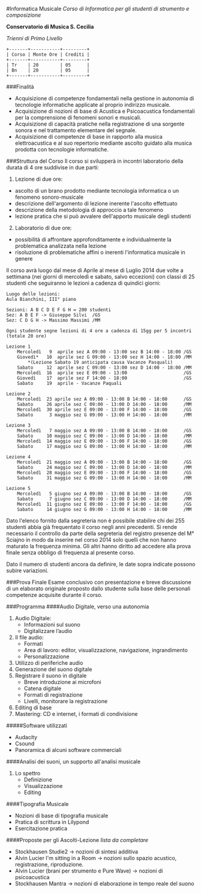 #Informatica Musicale
*Corso di Informatica per gli studenti di strumento e composizione*

**Conservatorio di Musica S. Cecilia**

*Trienni di Primo Livello*

    +-------+-----------+---------+
    | Corso | Monte Ore | Crediti |
    +-------+-----------+---------+
    | Tr    | 20        | 05      |
    | Bn    | 20        | 05      |
    +-------+-----------+---------+

###Finalità
 - Acquisizione di competenze fondamentali nella gestione in autonomia di tecnologie informatiche applicate al proprio indirizzo musicale.
 - Acquisizione di nozioni di base di Acustica e Psicoacustica fondamentali per la comprensione di fenomeni sonori e musicali.
 - Acquisizione di capacità pratiche nella registrazione di una sorgente sonora e nel trattamento elementare del segnale.
 - Acquisizione di competenze di base in rapporto alla musica elettroacustica e al suo repertorio mediante ascolto guidato alla musica prodotta con tecnologie informatiche.
 
###Struttura del Corso
Il corso si svilupperà in incontri laboratorio della durata di 4 ore suddivise in due parti:

1. Lezione di due ore:
 - ascolto di un brano prodotto mediante tecnologia informatica o un fenomeno sonoro-musicale
 - descrizione dell'argomento di lezione inerente l'ascolto effettuato
 - descrizione della metodologia di approccio a tale fenomeno
 - lezione pratica che si può avvalere dell'apporto musicale degli studenti
	
2. Laboratorio di due ore:
 - possibilità di affrontare approfonditamente e individualmente la problematica analizzata nella lezione
 - risoluzione di problematiche affini o inerenti l'informatica musicale in genere

Il corso avrà luogo dal mese di Aprile al mese di Luglio 2014 due volte a settimana (nei giorni di mercoledì e sabato, salvo eccezioni) con classi di 25 studenti che seguiranno le lezioni a cadenza di quindici giorni: 

	Luogo delle lezioni:
	Aula Bianchini, III° piano
	
	Sezioni: A B C D E F G H = 200 studenti
	Sez: A B E F -> Giuseppe Silvi  /GS
	Sez: C D G H -> Massimo Massimi /MM
	
	Ogni studente segne lezioni di 4 ore a cadenza di 15gg per 5 incontri (totale 20 ore)
	
	Lezione 1
		Mercoledì   9  aprile sez A 09:00 - 13:00 sez B 14:00 - 18:00 /GS
		Giovedì*   10  aprile sez G 09:00 - 13:00 sez H 14:00 - 18:00 /MM
			*(Lezione Sabato 19 anticipata causa Vacanze Pasquali)
		Sabato     12  aprile sez C 09:00 - 13:00 sez D 14:00 - 18:00 /MM
		Mercoledì  16  aprile sez E 09:00 - 13:00                     /GS
		Giovedì    17  aprile sez F 14:00 - 18:00                     /GS
		Sabato     19  aprile - Vacanze Paquali
	
	Lezione 2
		Mercoledì  23 aprile sez A 09:00 - 13:00 B 14:00 - 18:00	  /GS
		Sabato     26 aprile sez C 09:00 - 13:00 D 14:00 - 18:00	  /MM
		Mercoledì  30 aprile sez E 09:00 - 13:00 F 14:00 - 18:00	  /GS
		Sabato      3 maggio sez G 09:00 - 13:00 H 14:00 - 18:00	  /MM
	
	Lezione 3
		Mercoledì   7 maggio sez A 09:00 - 13:00 B 14:00 - 18:00	  /GS
		Sabato     10 maggio sez C 09:00 - 13:00 D 14:00 - 18:00	  /MM
		Mercoledì  14 maggio sez E 09:00 - 13:00 F 14:00 - 18:00	  /GS
		Sabato     17 maggio sez G 09:00 - 13:00 H 14:00 - 18:00	  /MM
	
	Lezione 4
		Mercoledì  21 maggio sez A 09:00 - 13:00 B 14:00 - 18:00	  /GS
		Sabato     24 maggio sez C 09:00 - 13:00 D 14:00 - 18:00	  /MM
		Mercoledì  28 maggio sez E 09:00 - 13:00 F 14:00 - 18:00	  /GS
		Sabato     31 maggio sez G 09:00 - 13:00 H 14:00 - 18:00	  /MM
		
	Lezione 5
		Mercoledì   5 giugno sez A 09:00 - 13:00 B 14:00 - 18:00	  /GS
		Sabato      7 giugno sez C 09:00 - 13:00 D 14:00 - 18:00	  /MM
		Mercoledì  11 giugno sez E 09:00 - 13:00 F 14:00 - 18:00	  /GS
		Sabato     14 giugno sez G 09:00 - 13:00 H 14:00 - 18:00	  /MM

Dato l'elenco fornito dalla segreteria non è possibile stabilire chi dei 255 studenti abbia già frequentato il corso negli anni precedenti. Si rende necessario il controllo da parte della segreteria del registro presenze del M° Sciajno in modo da inserire nel corso 2014 solo quelli che non hanno maturato la frequenza minima. Gli altri hanno diritto ad accedere alla prova finale senza obbligo di frequenza al presente corso.

Dato il numero di studenti ancora da definire, le date sopra indicate possono subire variazioni.

###Prova Finale
Esame conclusivo con presentazione e breve discussione di un elaborato originale proposto dallo studente sulla base delle personali competenze acquisite durante il corso.

###Programma
####Audio Digitale, verso una autonomia
1. Audio Digitale:
	- Informazioni sul suono
	- Digitalizzare l’audio
2. Il file audio:
	- Formati
	- Area di lavoro: editor, visualizzazione, navigazione, ingrandimento
	- Personalizzazione
3. Utilizzo di periferiche audio
4. Generazione del suono digitale
5. Registrare il suono in digitale
	- Breve introduzione ai microfoni
	- Catena digitale
	- Formati di registrazione
	- Livelli, monitorare la registrazione
6. Editing di base
7. Mastering: CD e internet, i formati di condivisione

#####Software utilizzati
 - Audacity
 - Csound
 - Panoramica di alcuni software commerciali

####Analisi dei suoni, un supporto all'analisi musicale
1. Lo spettro
	- Definizione
	- Visualizzazione
	- Editing
	
####Tipografia Musicale
 - Nozioni di base di tipografia musicale	
 - Pratica di scrittura in Lilypond
 - Esercitazione pratica
 
####Proposte per gli Ascolti-Lezione
*lista da completare*

  - Stockhausen Studie2 -> nozioni di sintesi additiva
  - Alvin Lucier I'm sitting in a Room -> nozioni sullo spazio acustico, registrazione, riproduzione.
  - Alvin Lucier (brani per strumento e Pure Wave) -> nozioni di psicoacustica
  - Stockhausen Mantra -> nozioni di elaborazione in tempo reale del suono 